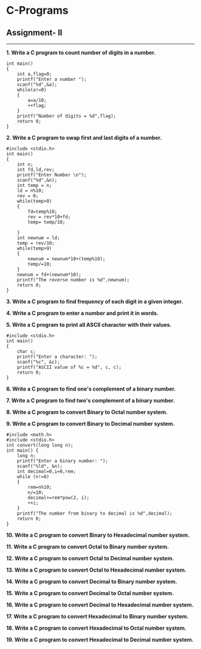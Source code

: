 # C-Programs
## Assignment- II
***

**1.	Write a C program to count number of digits in a number.**
```#include <stdio.h>
int main()
{
    int a,flag=0;
    printf("Enter a number ");
    scanf("%d",&a);
    while(a!=0)
    {
        a=a/10;
        ++flag;
    }
    printf("Number of digits = %d",flag);
    return 0;
}
```

**2.	Write a C program to swap first and last digits of a number.**
```
#include <stdio.h>
int main()
{
    int n;
    int fd,ld,rev;
    printf("Enter Number \n");
    scanf("%d",&n);
    int temp = n;
    ld = n%10;
    rev = 0;
    while(temp>0)
    {
        fd=temp%10;
        rev = rev*10+fd;
        temp= temp/10;

    }
    int newnum = ld;
    temp = rev/10;
    while(temp>9)
    {
        newnum = newnum*10+(temp%10);
        temp/=10;
    }
    newnum = fd+(newnum*10);
    printf("The reverse number is %d",newnum);
    return 0;
}
```

**3.	Write a C program to find frequency of each digit in a given integer.**

**4.	Write a C program to enter a number and print it in words.**

**5.	Write a C program to print all ASCII character with their values.**
```
#include <stdio.h>
int main() 
{  
    char c;
    printf("Enter a character: ");
    scanf("%c", &c);  
    printf("ASCII value of %c = %d", c, c);
    return 0;
}
```

**6.	Write a C program to find one's complement of a binary number.**

**7.	Write a C program to find two's complement of a binary number.**

**8.	Write a C program to convert Binary to Octal number system.**

**9.	Write a C program to convert Binary to Decimal number system.**
```
#include <math.h>
#include <stdio.h>
int convert(long long n);
int main() {
    long n;
    printf("Enter a binary number: ");
    scanf("%ld", &n);
    int decimal=0,i=0,rem;
    while (n!=0) 
    {
        rem=n%10;
        n/=10;
        decimal+=rem*pow(2, i);
        ++i;
    }
    printf("The number from binary to decimal is %d",decimal);
    return 0;
}
```

**10.	Write a C program to convert Binary to Hexadecimal number system.**

**11.	Write a C program to convert Octal to Binary number system.**

**12.	Write a C program to convert Octal to Decimal number system.**


**13.	Write a C program to convert Octal to Hexadecimal number system.**

**14.	Write a C program to convert Decimal to Binary number system.**

**15.	Write a C program to convert Decimal to Octal number system.**

**16.	Write a C program to convert Decimal to Hexadecimal number system.**

**17.	Write a C program to convert Hexadecimal to Binary number system.**

**18.	Write a C program to convert Hexadecimal to Octal number system.**

**19.	Write a C program to convert Hexadecimal to Decimal number system.**
